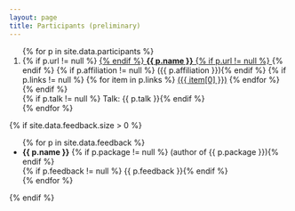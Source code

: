 ```yaml
---
layout: page
title: Participants (preliminary)
---
```


<!--[![Group photo]({{ site.baseurl }}/photos/groupphoto-gapdays2017-spring_thumb.jpg "Group photo")]({{ site.baseurl }}/photos/groupphoto-gapdays2017-spring.jpg)-->

<ol>
{% for p in site.data.participants %}
  <li>
    {% if p.url != null %} <a href="{{p.url}}">{% endif %}
    <strong>{{ p.name }}</strong>
    {% if p.url != null %} </a>{% endif %}
    {% if p.affiliation != null %} ({{ p.affiliation }}){% endif %}
    {% if p.links != null %}
        {% for item in p.links %}
            <a href="{{ item[1] }}">({{ item[0] }})</a>
        {% endfor %}
    {% endif %}
    <br/>
      {% if p.talk != null %} Talk: {{ p.talk }}{% endif %}
  </li>
{% endfor %}
</ol>

{% if site.data.feedback.size > 0 %}

<ul>
{% for p in site.data.feedback %}
  <li>
    <strong>{{ p.name }}</strong>
    {% if p.package != null %} (author of {{ p.package }}){% endif %}
    <br/>
    {% if p.feedback != null %} {{ p.feedback }}{% endif %}
  </li>
{% endfor %}
</ul>

{% endif %}
